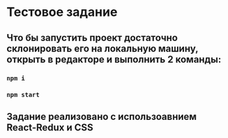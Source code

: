 # Тестовое задание
## Что бы запустить проект достаточно склонировать его на локальную машину, открыть в редакторе и выполнить 2 команды: 
### `npm i`
### `npm start`
## Задание реализовано с использоавнием React-Redux и CSS
